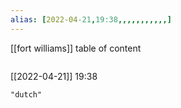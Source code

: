 ```yaml
---
alias: [2022-04-21,19:38,,,,,,,,,,,]
---
```

[[fort williams]]
table of content
```toc
```

[[2022-04-21]] 19:38

```query
"dutch"
```